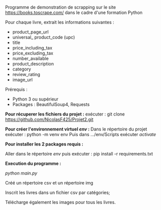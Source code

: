 Programme de demonstration de scrapping sur le site https://books.toscrape.com/ dans le cadre d'une formation Python

Pour chaque livre, extrait les informations suivantes :
 + product_page_url
 + universal_ product_code (upc)
 + title
 + price_including_tax
 + price_excluding_tax
 + number_available
 + product_description
 + category
 + review_rating
 + image_url

Prérequis : 

+ Python 3 ou supérieur
+ Packages :  BeautifulSoup4, Requests

**Pour récuperer les fichiers du projet :**
exécuter : git clone https://github.com/NicolasF425/Projet2.git

**Pour créer l'environnement virtuel _env_ :**
Dans le répertoire du projet exécuter : python -m venv env
Puis dans .../env/Scripts exécuter _activate_

**Pour installer les 2 packages requis :**

Aller dans le répertoire _env_ puis exécuter : pip install -r requirements.txt

**Execution du programme :**

_python main.py_

Créé un répertoire csv et un répertoire img

Inscrit les livres dans un fichier csv par catégories;

Télécharge également les images pour tous les livres.


